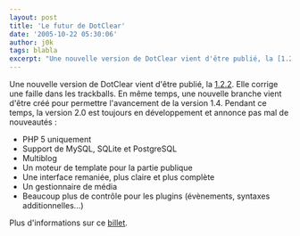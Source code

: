 ```yaml
---
layout: post
title: 'Le futur de DotClear'
date: '2005-10-22 05:30:06'
author: j0k
tags: blabla
excerpt: "Une nouvelle version de DotClear vient d'être publié, la [1.2.2](http://www.dotclear.net/download.html). Elle corrige une faille dans les trackballs.     \nEn même temps, une nouvelle branche vient d'être créé pour permettre l'avancement de la version 1.4. Pendant ce temps, la version 2.0 est toujours en développement et annonce pas mal de nouveautés :  \n …"
---
```


Une nouvelle version de DotClear vient d'être publié, la [1.2.2](http://www.dotclear.net/download.html). Elle corrige une faille dans les trackballs.
En même temps, une nouvelle branche vient d'être créé pour permettre l'avancement de la version 1.4. Pendant ce temps, la version 2.0 est toujours en développement et annonce pas mal de nouveautés :
* PHP 5 uniquement
* Support de MySQL, SQLite et PostgreSQL
* Multiblog
* Un moteur de template pour la partie publique
* Une interface remaniée, plus claire et plus complète
* Un gestionnaire de média
* Beaucoup plus de contrôle pour les plugins (évènements, syntaxes additionnelles...)

Plus d'informations sur ce [billet](http://www.neokraft.net/blog/2005/10/22/693-un-jour-pas-comme-les-autres).
